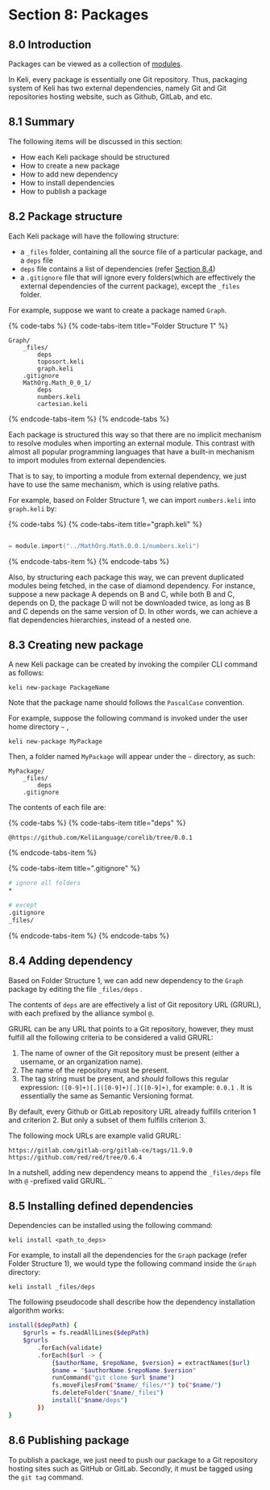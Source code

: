 # Section 8: Packages

## 8.0 Introduction

Packages can be viewed as a collection of [modules](section-6-modules.md). 

In Keli, every package is essentially one Git repository. Thus, packaging system of Keli has two external dependencies, namely Git and Git repositories hosting website, such as Github, GitLab, and etc.

## 8.1 Summary

The following items will be discussed in this section:

* How each Keli package should be structured
* How to create a new package
* How to add new dependency
* How to install dependencies
* How to publish a package

## 8.2 Package structure

Each Keli package will have the following structure:

* a `_files` folder, containing all the source file of a particular package, and a `deps` file
* `deps` file contains a list of dependencies \(refer [Section 8.4](section-8-kind-annotations.md#8-4-adding-dependency)\)
* a `.gitignore` file that will ignore every folders\(which are effectively the external dependencies of the current package\), except the `_files` folder.

For example, suppose we want to create a package named `Graph`.

{% code-tabs %}
{% code-tabs-item title="Folder Structure 1" %}
```text
Graph/
    _files/
        deps
        toposort.keli
        graph.keli
    .gitignore
    MathOrg.Math_0_0_1/
        deps
        numbers.keli
        cartesian.keli
```
{% endcode-tabs-item %}
{% endcode-tabs %}

Each package is structured this way so that there are no implicit mechanism to resolve modules when importing an external module. This contrast with almost all popular programming languages that have a built-in mechanism to import modules from external dependencies.

That is to say, to importing a module from external dependency, we just have to use the same mechanism, which is using relative paths.

For example, based on Folder Structure 1, we can import `numbers.keli` into `graph.keli` by:

{% code-tabs %}
{% code-tabs-item title="graph.keli" %}
```c

= module.import("../MathOrg.Math.0.0.1/numbers.keli")
```
{% endcode-tabs-item %}
{% endcode-tabs %}

Also, by structuring each package this way, we can prevent duplicated modules being fetched, in the case of diamond dependency. For instance, suppose a new package A depends on B and C, while both B and C, depends on D, the package D will not be downloaded twice, as long as B and C depends on the same version of D. In other words, we can achieve a flat dependencies hierarchies, instead of a nested one. 

## 8.3 Creating new package

A new Keli package can be created by invoking the compiler CLI command as follows:

```text
keli new-package PackageName
```

Note that the package name should follows the `PascalCase` convention.

For example, suppose the following command is invoked under the user home directory `~` , 

```text
keli new-package MyPackage
```

Then, a folder named `MyPackage` will appear under the `~` directory, as such:

```text
MyPackage/
    _files/
        deps
    .gitignore
```

The contents of each file are:

{% code-tabs %}
{% code-tabs-item title="deps" %}
```text
@https://github.com/KeliLanguage/corelib/tree/0.0.1
```
{% endcode-tabs-item %}

{% code-tabs-item title=".gitignore" %}
```bash
# ignore all folders
*

# except
.gitignore
_files/

```
{% endcode-tabs-item %}
{% endcode-tabs %}

## 8.4 Adding dependency

Based on Folder Structure 1, we can add new dependency to the `Graph` package by editing the file `_files/deps` . 

The contents of `deps` are are effectively a list of Git repository URL \(GRURL\),  with each prefixed by the alliance symbol `@`.

GRURL can be any URL that points to a Git repository, however, they must fulfill all the following criteria to be considered a valid GRURL:

1. The name of owner of the Git repository must be present \(either a username, or an organization name\). 
2. The name of the repository must be present.  
3. The tag string must be present, and _should_ follows this regular expression: `([0-9]+)[.]([0-9]+)[.]([0-9]+)`, for example: `0.0.1` . It is essentially the same as Semantic Versioning format.

By default, every Github or GitLab repository URL already fulfills criterion 1 and criterion 2. But only a subset of them fulfills criterion 3.

The following mock URLs are example valid GRURL:

```text
https://gitlab.com/gitlab-org/gitlab-ce/tags/11.9.0
https://github.com/red/red/tree/0.6.4
```

In a nutshell, adding new dependency means to append the `_files/deps` file with `@` -prefixed valid GRURL. ``

## 8.5 Installing defined dependencies

Dependencies can be installed using the following command:

```text
keli install <path_to_deps>
```

For example, to install all the dependencies for the `Graph` package \(refer Folder Structure 1\), we would type the following command inside the `Graph` directory:

```text
keli install _files/deps
```

The following pseudocode shall describe how the dependency installation algorithm works:

```bash
install($depPath) {
    $grurls = fs.readAllLines($depPath)
    $grurls
        .forEach(validate)
        .forEach($url -> {
            {$authorName, $repoName, $version} = extractNames($url)
            $name = "$authorName.$repoName.$version"
            runCommand("git clone $url $name")
            fs.moveFilesFrom("$name/_files/*") to("$name/")
            fs.deleteFolder("$name/_files")
            install("$name/deps")
        })
}
```

## 8.6 Publishing package

To publish a package, we just need to push our package to a Git repository hosting sites such as GitHub or GitLab. Secondly, it must be tagged using the `git tag` command. 



